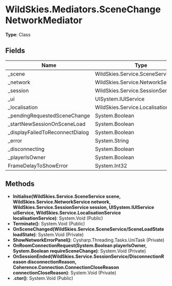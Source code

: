﻿# WildSkies.Mediators.SceneChangeNetworkMediator

**Type**: Class

## Fields

| Name | Type | Access |
|------|------|--------|
| _scene | WildSkies.Service.SceneService | Private |
| _network | WildSkies.Service.NetworkService | Private |
| _session | WildSkies.Service.SessionService | Private |
| _ui | UISystem.IUIService | Private |
| _localisation | WildSkies.Service.LocalisationService | Private |
| _pendingRequestedSceneChange | System.Boolean | Private |
| _startNewSessionOnSceneLoad | System.Boolean | Private |
| _displayFailedToReconnectDialog | System.Boolean | Private |
| _error | System.String | Private |
| _disconnecting | System.Boolean | Private |
| _playerIsOwner | System.Boolean | Private |
| FrameDelayToShowError | System.Int32 | Private |

## Methods

- **Initialise(WildSkies.Service.SceneService scene, WildSkies.Service.NetworkService network, WildSkies.Service.SessionService session, UISystem.IUIService uiService, WildSkies.Service.LocalisationService localisationService)**: System.Void (Public)
- **Terminate()**: System.Void (Public)
- **OnSceneChanged(WildSkies.Service.SceneService/SceneLoadState loadState)**: System.Void (Private)
- **ShowNetworkErrorPanel()**: Cysharp.Threading.Tasks.UniTask (Private)
- **OnRoomConnectionRequest(System.Boolean playerIsOwner, System.Boolean requireSceneChange)**: System.Void (Private)
- **OnSessionEnded(WildSkies.Service.SessionService/DisconnectionReason disconnectionReason, Coherence.Connection.ConnectionCloseReason connectionCloseReason)**: System.Void (Private)
- **.ctor()**: System.Void (Public)

